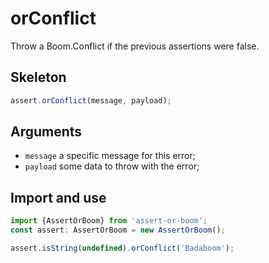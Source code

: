 # orConflict

Throw a Boom.Conflict if the previous assertions were false.

## Skeleton

```ts
assert.orConflict(message, payload);
```

## Arguments

- `message` a specific message for this error;
- `payload` some data to throw with the error;

## Import and use

```ts
import {AssertOrBoom} from 'assert-or-boom';
const assert: AssertOrBoom = new AssertOrBoom();

assert.isString(undefined).orConflict('Badaboom');
```
